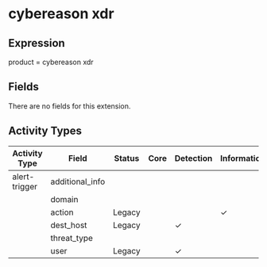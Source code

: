 cybereason xdr
==============

Expression
----------

product = cybereason xdr

Fields
------

There are no fields for this extension.

Activity Types
--------------

| Activity Type | Field           | Status | Core | Detection | Informational |
| ------------- | --------------- | ------ | ---- | --------- | ------------- |
| alert-trigger | additional_info |        |      |           |               |
|               | domain          |        |      |           |               |
|               | action          | Legacy |      |           | &#10003;      |
|               | dest_host       | Legacy |      | &#10003;  |               |
|               | threat_type     |        |      |           |               |
|               | user            | Legacy |      | &#10003;  |               |

